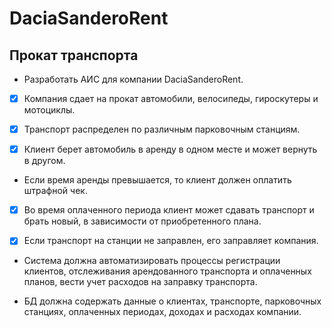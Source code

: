 
# DaciaSanderoRent

## Прокат транспорта

- Разработать АИС для компании DaciaSanderoRent.

- [x] Компания сдает на прокат автомобили, велосипеды, гироскутеры и мотоциклы.

- [x] Транспорт распределен по различным парковочным станциям.

- [x] Клиент берет автомобиль в аренду в одном месте и может вернуть в другом.

- Если время аренды превышается, то клиент должен оплатить штрафной чек.

- [x] Во время оплаченного периода клиент может сдавать транспорт и брать новый, в зависимости от приобретенного плана.

- [x] Если транспорт на станции не заправлен, его заправляет компания.

- Система должна автоматизировать процессы регистрации клиентов, 
отслеживания арендованного транспорта и оплаченных планов, 
вести учет расходов на заправку транспорта.

- БД должна содержать данные о клиентах, транспорте, парковочных станциях, 
оплаченных периодах, доходах и расходах компании.
